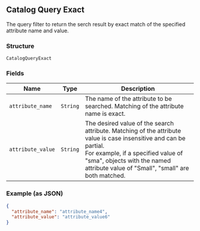 ## Catalog Query Exact

The query filter to return the serch result by exact match of the specified attribute name and value.

### Structure

`CatalogQueryExact`

### Fields

| Name | Type | Description |
|  --- | --- | --- |
| `attribute_name` | `String` | The name of the attribute to be searched. Matching of the attribute name is exact. |
| `attribute_value` | `String` | The desired value of the search attribute. Matching of the attribute value is case insensitive and can be partial. <br>For example, if a specified value of "sma", objects with the named attribute value of "Small", "small" are both matched. |

### Example (as JSON)

```json
{
  "attribute_name": "attribute_name4",
  "attribute_value": "attribute_value6"
}
```

